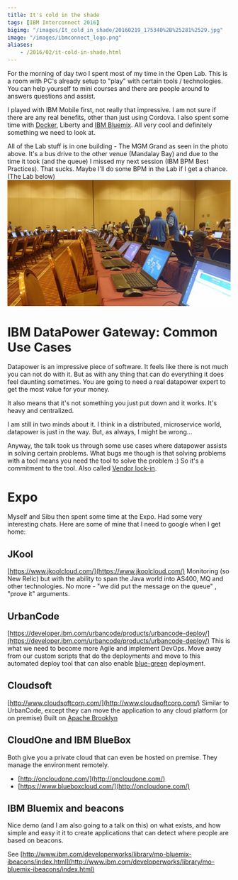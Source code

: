 ```yaml
---
title: It's cold in the shade
tags: [IBM Interconnect 2016]
bigimg: "/images/It_cold_in_shade/20160219_175340%2B%25281%2529.jpg"
image: "/images/ibmconnect_logo.png"
aliases:
    - /2016/02/it-cold-in-shade.html
---
```

For the morning of day two I spent most of my time in the Open Lab. This is a room with PC's already setup to "play" with certain tools / technologies. You can help yourself to mini courses and there are people around to answers questions and assist.

I played with IBM Mobile first, not really that impressive. I am not sure if there are any real benefits, other than just using Cordova. I also spent some time with [Docker](https://en.wikipedia.org/wiki/Docker_(software)), Liberty and [IBM Bluemix](https://en.wikipedia.org/wiki/Bluemix). All very cool and definitely something we need to look at.

All of the Lab stuff is in one building - The MGM Grand as seen in the photo above. It's a bus drive to the other venue (Mandalay Bay) and due to the time it took (and the queue) I missed my next session (IBM BPM Best Practices). That sucks. Maybe I'll do some BPM in the Lab if I get a chance. (The Lab below)
![microservices](/images/It_cold_in_shade/20160222_101839.jpg)

# IBM DataPower Gateway: Common Use Cases
Datapower is an impressive piece of software. It feels like there is not much you can not do with it. But as with any thing that can do everything it does feel daunting sometimes. You are going to need a real datapower expert to get the most value for your money.

It also means that it's not something you just put down and it works. It's heavy and centralized.

I am still in two minds about it. I think in a distributed, microservice world, datapower is just in the way. But, as always, I might be wrong...

Anyway, the talk took us through some use cases where datapower assists in solving certain problems. What bugs me though is that solving problems with a tool means you need the tool to solve the problem :)
So it's a commitment to the tool. Also called [Vendor lock-in](https://en.wikipedia.org/wiki/Vendor_lock-in).

# Expo
Myself and Sibu then spent some time at the Expo. Had some very interesting chats. Here are some of mine that I need to google when I get home:

##  JKool
[https://www.jkoolcloud.com/](https://www.jkoolcloud.com/)
Monitoring (so New Relic) but with the ability to span the Java world into AS400, MQ and other technologies. No more - "we did put the message on the queue" , "prove it" arguments.
## UrbanCode
[https://developer.ibm.com/urbancode/products/urbancode-deploy/](https://developer.ibm.com/urbancode/products/urbancode-deploy/)
This is what we need to become more Agile and implement DevOps. Move away from our custom scripts that do the deployments and move to this automated deploy tool that can also enable [blue-green](http://martinfowler.com/bliki/BlueGreenDeployment.html) deployment.
## Cloudsoft
[http://www.cloudsoftcorp.com/](http://www.cloudsoftcorp.com/)
Similar to UrbanCode, except they can move the application to any cloud platform (or on premise) Built on [Apache Brooklyn](http://brooklyn.apache.org/)
## CloudOne and IBM BlueBox
Both give you a private cloud that can even be hosted on premise. They manage the environment remotely.
* [http://oncloudone.com/](http://oncloudone.com/)
* [https://www.blueboxcloud.com/](http://oncloudone.com/)
## IBM Bluemix and beacons
Nice demo (and I am also going to a talk on this) on what exists, and how simple and easy it it to create applications that can detect where people are based on beacons.

See [http://www.ibm.com/developerworks/library/mo-bluemix-ibeacons/index.html](http://www.ibm.com/developerworks/library/mo-bluemix-ibeacons/index.html)
